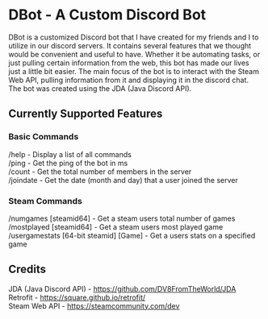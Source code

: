 # DBot - A Custom Discord Bot
DBot is a customized Discord bot that I have created for my friends and I to utilize in our discord servers. It contains several features that we thought would be convenient and useful to have. Whether it be automating tasks, or just pulling certain information from the web, this bot has made our lives just a little bit easier. The main focus of the bot is to interact with the Steam Web API, pulling information from it and displaying it in the discord chat. The bot was created using the JDA (Java Discord API).

## Currently Supported Features

### Basic Commands

/help - Display a list of all commands  
/ping - Get the ping of the bot in ms   
/count - Get the total number of members in the server  
/joindate - Get the date (month and day) that a user joined the server

### Steam Commands

/numgames [steamid64] - Get a steam users total number of games   
/mostplayed [steamid64] - Get a steam users most played game  
/usergamestats [64-bit steamid] [Game] - Get a users stats on a specified game 

## Credits

JDA (Java Discord API) - https://github.com/DV8FromTheWorld/JDA   
Retrofit - https://square.github.io/retrofit/   
Steam Web API - https://steamcommunity.com/dev  


